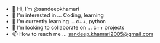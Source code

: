- 👋 Hi, I’m @sandeepkhamari
- 👀 I’m interested in ... Coding, learning
- 🌱 I’m currently learning ... c++, python
- 💞️ I’m looking to collaborate on ... c++ projects
- 📫 How to reach me ... sandeep.khamari2005@gmail.com

<!---
sandeepkhamari/sandeepkhamari is a ✨ special ✨ repository because its `README.md` (this file) appears on your GitHub profile.
You can click the Preview link to take a look at your changes.
--->
